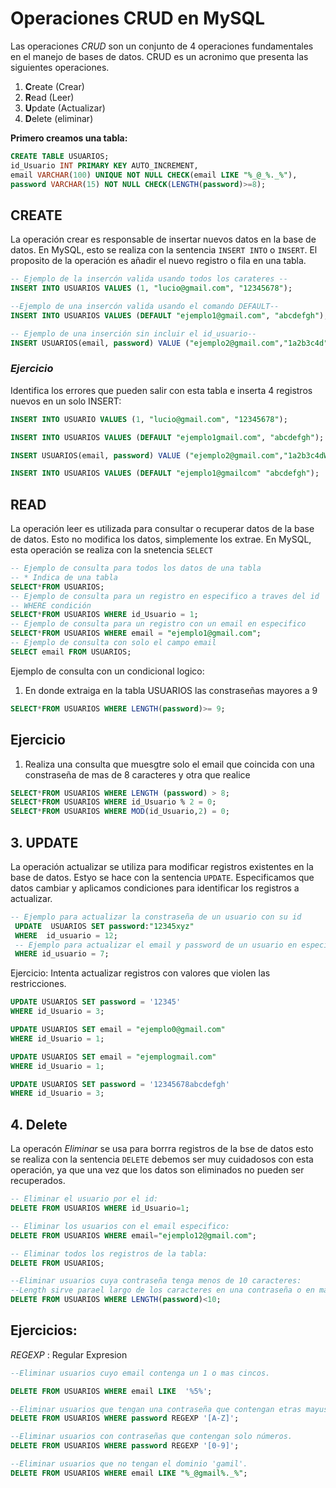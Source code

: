 # Operaciones CRUD en MySQL
Las operaciones *CRUD* son un conjunto de 4 operaciones fundamentales en el manejo de bases de datos. CRUD es 
un acronimo que presenta las siguientes operaciones.

1. **C**reate (Crear)
2. **R**ead (Leer)
3. **U**pdate (Actualizar)
4. **D**elete (eliminar)

**Primero creamos una tabla:**
```sql
CREATE TABLE USUARIOS;
id_Usuario INT PRIMARY KEY AUTO_INCREMENT,
email VARCHAR(100) UNIQUE NOT NULL CHECK(email LIKE "%_@_%._%"),
password VARCHAR(15) NOT NULL CHECK(LENGTH(password)>=8);
```
## **CREATE** 
La operación crear es responsable de insertar nuevos datos en la base de datos. En MySQL, esto se realiza con la sentencia `INSERT INTO` o `INSERT`. El proposito de la operación es añadir el nuevo registro o fila en una tabla.

```sql
-- Ejemplo de la insercón valida usando todos los carateres --
INSERT INTO USUARIOS VALUES (1, "lucio@gmail.com", "12345678");

--Ejemplo de una insercón valida usando el comando DEFAULT--
INSERT INTO USUARIOS VALUES (DEFAULT "ejemplo1@gmail.com", "abcdefgh");

-- Ejemplo de una inserción sin incluir el id_usuario--
INSERT USUARIOS(email, password) VALUE ("ejemplo2@gmail.com","1a2b3c4d");
```
### ***Ejercicio***
Identifica los errores que pueden salir con esta tabla e inserta 4 registros nuevos en un solo INSERT:
```sql
INSERT INTO USUARIO VALUES (1, "lucio@gmail.com", "12345678");

INSERT INTO USUARIOS VALUES (DEFAULT "ejemplo1gmail.com", "abcdefgh");

INSERT USUARIOS(email, password) VALUE ("ejemplo2@gmail.com","1a2b3c4dWEFRGTTF");

INSERT INTO USUARIOS VALUES (DEFAULT "ejemplo1@gmailcom" "abcdefgh");

```
## **READ**
La operación leer es utilizada para consultar o recuperar datos de la base de datos. Esto no modifica los datos, simplemente los extrae. En MySQL, esta operación se realiza con la snetencia `SELECT` 
```sql
-- Ejemplo de consulta para todos los datos de una tabla
-- * Indica de una tabla 
SELECT*FROM USUARIOS;
-- Ejemplo de consulta para un registro en especifico a traves del id 
-- WHERE condición 
SELECT*FROM USUARIOS WHERE id_Usuario = 1;
-- Ejemplo de consulta para un registro con un email en especifico
SELECT*FROM USUARIOS WHERE email = "ejemplo1@gmail.com";
-- Ejemplo de consulta con solo el campo email
SELECT email FROM USUARIOS;
```  
Ejemplo de consulta con un condicional logico:
1. En donde extraiga en la tabla USUARIOS las constraseñas mayores a 9  
```sql
SELECT*FROM USUARIOS WHERE LENGTH(password)>= 9;
```
## **Ejercicio**
1. Realiza una consulta que muesgtre solo el email que coincida
 con una constraseña de mas de 8 caracteres y otra que realice 
```sql
SELECT*FROM USUARIOS WHERE LENGTH (password) > 8;
SELECT*FROM USUARIOS WHERE id_Usuario % 2 = 0;
SELECT*FROM USUARIOS WHERE MOD(id_Usuario,2) = 0;
```
## 3. UPDATE
La operación actualizar se utiliza para modificar registros existentes en la base de datos. Estyo se hace con la sentencia `UPDATE`. Especificamos que datos cambiar y aplicamos condiciones para identificar los registros a actualizar.
```sql
-- Ejemplo para actualizar la constraseña de un usuario con su id
 UPDATE  USUARIOS SET password:"12345xyz"
 WHERE  id_usuario = 12;
 -- Ejemplo para actualizar el email y password de un usuario en especifico 
 WHERE id_usuario = 7;


```
Ejercicio: Intenta actualizar registros con valores que violen las restricciones.

```sql
UPDATE USUARIOS SET password = '12345'
WHERE id_Usuario = 3;

UPDATE USUARIOS SET email = "ejemplo0@gmail.com"
WHERE id_Usuario = 1;

UPDATE USUARIOS SET email = "ejemplogmail.com"
WHERE id_Usuario = 1;

UPDATE USUARIOS SET password = '12345678abcdefgh'
WHERE id_Usuario = 3;
```
## 4. Delete
La operacón *Eliminar* se usa para borrra registros de la bse de datos esto se realiza con la sentencia `DELETE` debemos ser muy cuidadosos con esta operación, ya que una vez que los datos son eliminados no pueden ser recuperados.

```sql
-- Eliminar el usuario por el id:
DELETE FROM USUARIOS WHERE id_Usuario=1;

-- Eliminar los usuarios con el email especifico:
DELETE FROM USUARIOS WHERE email="ejemplo12@gmail.com";

-- Eliminar todos los registros de la tabla:
DELETE FROM USUARIOS;

--Eliminar usuarios cuya contraseña tenga menos de 10 caracteres:
--Length sirve parael largo de los caracteres en una contraseña o en mas cosas.
DELETE FROM USUARIOS WHERE LENGTH(password)<10;
```
## **Ejercicios:**

*REGEXP* : Regular Expresion
```sql
--Eliminar usuarios cuyo email contenga un 1 o mas cincos.

DELETE FROM USUARIOS WHERE email LIKE  '%5%';

--Eliminar usuarios que tengan una contraseña que contengan etras mayusculas.
DELETE FROM USUARIOS WHERE password REGEXP '[A-Z]';

--Eliminar usuarios con contraseñas que contengan solo números.
DELETE FROM USUARIOS WHERE password REGEXP '[0-9]';

--Eliminar usuarios que no tengan el dominio 'gamil'.
DELETE FROM USUARIOS WHERE email LIKE "%_@gmail%._%";
```